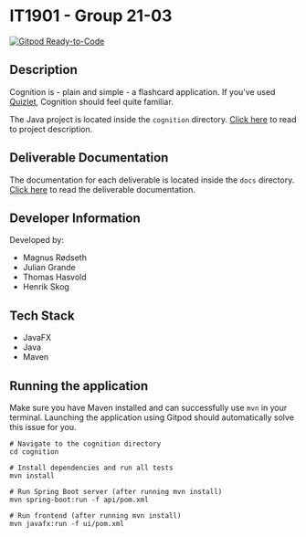 # IT1901 - Group 21-03

[![Gitpod Ready-to-Code](https://img.shields.io/badge/Gitpod-Ready--to--Code-blue?logo=gitpod)](https://gitpod.stud.ntnu.no/#https://gitlab.stud.idi.ntnu.no/it1901/groups-2021/gr2103/gr2103)

## Description

Cognition is - plain and simple - a flashcard application. If you've used [Quizlet](https://quizlet.com/), Cognition
should feel quite familiar.

The Java project is located inside the `cognition` directory. [Click here](./cognition/README.md) to read to project description.

## Deliverable Documentation

The documentation for each deliverable is located inside the `docs` directory. [Click here](./docs) to read the deliverable documentation.

## Developer Information

Developed by:

- Magnus Rødseth
- Julian Grande
- Thomas Hasvold
- Henrik Skog

## Tech Stack

- JavaFX
- Java
- Maven

## Running the application

Make sure you have Maven installed and can successfully use `mvn` in your terminal. Launching the application using
Gitpod should automatically solve this issue for you.

```shell
# Navigate to the cognition directory
cd cognition

# Install dependencies and run all tests
mvn install

# Run Spring Boot server (after running mvn install)
mvn spring-boot:run -f api/pom.xml

# Run frontend (after running mvn install)
mvn javafx:run -f ui/pom.xml
```
